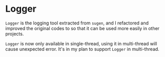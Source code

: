 
# Logger
`Logger` is the logging tool extracted from `sugen`, and I refactored and improved the original
codes to so that it can be used more easily in other projects.

`Logger` is now only available in single-thread, using it in multi-thread will cause unexpected 
error. It's in my plan to support `Logger` in multi-thread.
